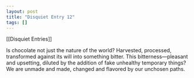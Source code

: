 ```yaml
---
layout: post
title: "Disquiet Entry 12"
tags: []
---
```


[[Disquiet Entries]]

Is chocolate not just the nature of the world? Harvested, processed, transformed against its will into something bitter. This bitterness—pleasant and upsetting, diluted by the addition of fake unhealthy temporary things? We are unmade and made, changed and flavored by our unchosen paths.